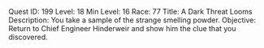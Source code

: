 Quest ID: 199
Level: 18
Min Level: 16
Race: 77
Title: A Dark Threat Looms
Description: You take a sample of the strange smelling powder.
Objective: Return to Chief Engineer Hinderweir and show him the clue that you discovered.
